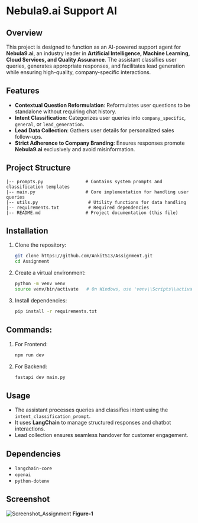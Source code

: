 # Nebula9.ai Support AI

## Overview
This project is designed to function as an AI-powered support agent for **Nebula9.ai**, an industry leader in **Artificial Intelligence, Machine Learning, Cloud Services, and Quality Assurance**. The assistant classifies user queries, generates appropriate responses, and facilitates lead generation while ensuring high-quality, company-specific interactions.

## Features
- **Contextual Question Reformulation**: Reformulates user questions to be standalone without requiring chat history.
- **Intent Classification**: Categorizes user queries into `company_specific`, `general`, or `lead_generation`.
- **Lead Data Collection**: Gathers user details for personalized sales follow-ups.
- **Strict Adherence to Company Branding**: Ensures responses promote **Nebula9.ai** exclusively and avoid misinformation.

## Project Structure
```
|-- prompts.py                # Contains system prompts and classification templates
|-- main.py                   # Core implementation for handling user queries
|-- utils.py                   # Utility functions for data handling
|-- requirements.txt           # Required dependencies
|-- README.md                 # Project documentation (this file)
```

## Installation
1. Clone the repository:
   ```bash
   git clone https://github.com/AnkitS13/Assignment.git
   cd Assignment
   ```
2. Create a virtual environment:
   ```bash
   python -m venv venv
   source venv/bin/activate   # On Windows, use 'venv\\Scripts\\activate'
   ```
3. Install dependencies:
   ```bash
   pip install -r requirements.txt
   ```
## Commands:
1. For Frontend:
   ```bash
   npm run dev
   ```
2. For Backend:
   ```bash
   fastapi dev main.py
   ```
   

## Usage
- The assistant processes queries and classifies intent using the `intent_classification_prompt`.
- It uses **LangChain** to manage structured responses and chatbot interactions.
- Lead collection ensures seamless handover for customer engagement.

## Dependencies
- `langchain-core`
- `openai`
- `python-dotenv`


## Screenshot
![Screenshot_Assignment](https://github.com/user-attachments/assets/436b943e-e4bd-40c7-8d87-4cf60e376ff2)
**Figure-1**

